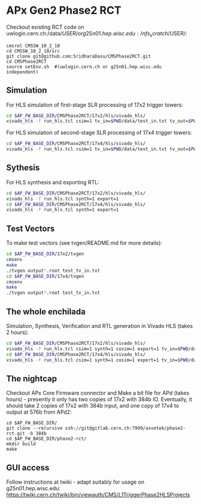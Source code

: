 # APx Gen2 Phase2 RCT

Checkout existing RCT code on uwlogin.cern.ch:/data/$USER/ or g25n01.hep.wisc.edu:/nfs_scratch/$USER/:
```
cmsrel CMSSW_10_2_10
cd CMSSW_10_2_10/src
git clone git@github.com:SridharaDasu/CMSPhase2RCT.git
cd CMSPhase2RCT
source setEnv.sh  #(uwlogin.cern.ch or g25n01.hep.wisc.edu independent)
```

## Simulation

For HLS simulation of first-stage SLR processing of 17x2 trigger towers:
```bash
cd $AP_FW_BASE_DIR/CMSPhase2RCT/17x2/hls/vivado_hls/
vivado_hls -f run_hls.tcl csim=1 tv_in=$PWD/data/test_in.txt tv_out=$PWD/data/test_out.txt tv_ref=$PWD/data/test_out_ref.txt
```

For HLS simulation of second-stage SLR processing of 17x4 trigger towers:
```bash
cd $AP_FW_BASE_DIR/CMSPhase2RCT/17x4/hls/vivado_hls/
vivado_hls -f run_hls.tcl csim=1 tv_in=$PWD/data/test_in.txt tv_out=$PWD/data/test_out.txt tv_ref=$PWD/data/test_out_ref.txt
```

## Sythesis

For HLS synthesis and exporting RTL:
```bash
cd $AP_FW_BASE_DIR/CMSPhase2RCT/17x2/hls/vivado_hls/
vivado_hls -f run_hls.tcl synth=1 export=1 
cd $AP_FW_BASE_DIR/CMSPhase2RCT/17x4/hls/vivado_hls/
vivado_hls -f run_hls.tcl synth=1 export=1 
```

## Test Vectors

To make test vectors (see tvgen/README.md for more details):
```bash
cd $AP_FW_BASE_DIR/17x2/tvgen
cmsenv
make
./tvgen output*.root test_tv_in.txt
cd $AP_FW_BASE_DIR/17x4/tvgen
cmsenv
make
./tvgen output*.root test_tv_in.txt
```

## The whole enchilada

Simulation, Synthesis, Verification and RTL generation in Vivado HLS (takes 2 hours):
```bash
cd $AP_FW_BASE_DIR/CMSPhase2RCT/17x2/hls/vivado_hls/
vivado_hls -f run_hls.tcl csim=1 synth=1 cosim=1 export=1 tv_in=$PWD/data/test_in.txt tv_out=$PWD/data/test_out.txt tv_ref=$PWD/data/test_out_ref.txt
cd $AP_FW_BASE_DIR/CMSPhase2RCT/17x4/hls/vivado_hls/
vivado_hls -f run_hls.tcl csim=1 synth=1 cosim=1 export=1 tv_in=$PWD/data/test_in.txt tv_out=$PWD/data/test_out.txt tv_ref=$PWD/data/test_out_ref.txt
```

## The nightcap

Checkout APx Core Firmware connector and Make a bit file for APd (takes hours) - presently it only has two copies of 17x2 with 384b IO. Eventually, it should take 2 copies of 17x2 with 384b input, and one copy of 17x4 to output at 576b from APd2:
```
cd $AP_FW_BASE_DIR/
git clone --recursive ssh://git@gitlab.cern.ch:7999/asvetek/phase2-rct.git -b 384b
cd $AP_FW_BASE_DIR/phase2-rct/
mkdir build
make
```

## GUI access

Follow instructions at twiki - adapt suitably for usage on g25n01.hep.wisc.edu: 
https://twiki.cern.ch/twiki/bin/viewauth/CMS/L1TriggerPhase2HLSProjects
